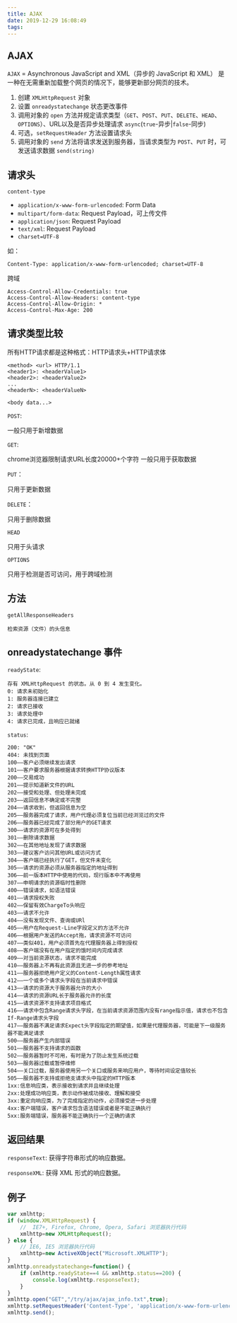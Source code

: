 ```yaml
---
title: AJAX
date: 2019-12-29 16:08:49
tags:
---
```


## AJAX

`AJAX` = Asynchronous JavaScript and XML（异步的 JavaScript 和 XML）
是一种在无需重新加载整个网页的情况下，能够更新部分网页的技术。
1. 创建 `XMLHttpRequest` 对象
2. 设置 `onreadystatechange` 状态更改事件
2. 调用对象的 `open` 方法并规定请求类型（`GET`、`POST`、`PUT`、`DELETE`、`HEAD`、`OPTIONS`）、URL以及是否异步处理请求 `async`(`true`-异步|`false`-同步)
4. 可选，`setRequestHeader` 方法设置请求头
5. 调用对象的 `send` 方法将请求发送到服务器，当请求类型为 `POST`、`PUT` 时，可发送请求数据 `send(string)`

<!-- more -->

## 请求头

`content-type`

- `application/x-www-form-urlencoded`: Form Data
- `multipart/form-data`: Request Payload，可上传文件
- `application/json`: Request Payload
- `text/xml`: Request Payload
- `charset=UTF-8`

如：

`Content-Type: application/x-www-form-urlencoded; charset=UTF-8`

跨域

```
Access-Control-Allow-Credentials: true
Access-Control-Allow-Headers: content-type
Access-Control-Allow-Origin: *
Access-Control-Max-Age: 200
```

## 请求类型比较

所有HTTP请求都是这种格式：HTTP请求头+HTTP请求体

```
<method> <url> HTTP/1.1
<header1>: <headerValue1>
<header2>: <headerValue2>
...
<headerN>: <headerValueN>

<body data...>
```

`POST`:

一般只用于新增数据

`GET`:

chrome浏览器限制请求URL长度20000+个字符
一般只用于获取数据

`PUT`：

只用于更新数据

`DELETE`：

只用于删除数据

`HEAD`

只用于头请求

`OPTIONS`

只用于检测是否可访问，用于跨域检测

## 方法

`getAllResponseHeaders`

    检索资源（文件）的头信息

## onreadystatechange 事件

`readyState`:

```
存有 XMLHttpRequest 的状态。从 0 到 4 发生变化。
0: 请求未初始化
1: 服务器连接已建立
2: 请求已接收
3: 请求处理中
4: 请求已完成，且响应已就绪
```

`status`:

```
200: "OK"
404: 未找到页面
100——客户必须继续发出请求
101——客户要求服务器根据请求转换HTTP协议版本
200——交易成功
201——提示知道新文件的URL
202——接受和处理、但处理未完成
203——返回信息不确定或不完整
204——请求收到，但返回信息为空
205——服务器完成了请求，用户代理必须复位当前已经浏览过的文件
206——服务器已经完成了部分用户的GET请求
300——请求的资源可在多处得到
301——删除请求数据
302——在其他地址发现了请求数据
303——建议客户访问其他URL或访问方式
304——客户端已经执行了GET，但文件未变化
305——请求的资源必须从服务器指定的地址得到
306——前一版本HTTP中使用的代码，现行版本中不再使用
307——申明请求的资源临时性删除
400——错误请求，如语法错误
401——请求授权失败
402——保留有效ChargeTo头响应
403——请求不允许
404——没有发现文件、查询或URl
405——用户在Request-Line字段定义的方法不允许
406——根据用户发送的Accept拖，请求资源不可访问
407——类似401，用户必须首先在代理服务器上得到授权
408——客户端没有在用户指定的饿时间内完成请求
409——对当前资源状态，请求不能完成
410——服务器上不再有此资源且无进一步的参考地址
411——服务器拒绝用户定义的Content-Length属性请求
412——一个或多个请求头字段在当前请求中错误
413——请求的资源大于服务器允许的大小
414——请求的资源URL长于服务器允许的长度
415——请求资源不支持请求项目格式
416——请求中包含Range请求头字段，在当前请求资源范围内没有range指示值，请求也不包含If-Range请求头字段
417——服务器不满足请求Expect头字段指定的期望值，如果是代理服务器，可能是下一级服务器不能满足请求
500——服务器产生内部错误
501——服务器不支持请求的函数
502——服务器暂时不可用，有时是为了防止发生系统过载
503——服务器过载或暂停维修
504——关口过载，服务器使用另一个关口或服务来响应用户，等待时间设定值较长
505——服务器不支持或拒绝支请求头中指定的HTTP版本
1xx:信息响应类，表示接收到请求并且继续处理
2xx:处理成功响应类，表示动作被成功接收、理解和接受
3xx:重定向响应类，为了完成指定的动作，必须接受进一步处理
4xx:客户端错误，客户请求包含语法错误或者是不能正确执行
5xx:服务端错误，服务器不能正确执行一个正确的请求
```

## 返回结果

`responseText`: 获得字符串形式的响应数据。

`responseXML`: 获得 XML 形式的响应数据。

## 例子

```js
var xmlhttp;
if (window.XMLHttpRequest) {
    //  IE7+, Firefox, Chrome, Opera, Safari 浏览器执行代码
    xmlhttp=new XMLHttpRequest();
} else {
    // IE6, IE5 浏览器执行代码
    xmlhttp=new ActiveXObject("Microsoft.XMLHTTP");
}
xmlhttp.onreadystatechange=function() {
    if (xmlhttp.readyState==4 && xmlhttp.status==200) {
        console.log(xmlhttp.responseText);
    }
}
xmlhttp.open("GET","/try/ajax/ajax_info.txt",true);
xmlhttp.setRequestHeader('Content-Type', 'application/x-www-form-urlencoded');
xmlhttp.send();
```
